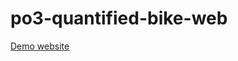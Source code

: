 po3-quantified-bike-web
=======================
<a href='http://www.jorestha.be/peno/'>Demo website</a>

